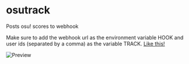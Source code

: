 # osutrack
Posts osu! scores to webhook

Make sure to add the webhook url as the environment variable HOOK and user ids (separated by a comma) as the variable TRACK.
[Like this!](https://i.imgur.com/XeHNtee.png)

![Preview](https://i.imgur.com/Smju89c.png)
